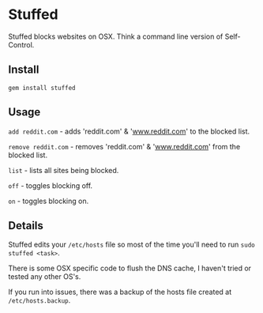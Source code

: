 # Stuffed

Stuffed blocks websites on OSX. Think a command line version of Self-Control.

## Install

```
gem install stuffed
```

## Usage

`add reddit.com` - adds 'reddit.com' & 'www.reddit.com' to the blocked list.

`remove reddit.com` - removes 'reddit.com' & 'www.reddit.com' from the blocked list.

`list` - lists all sites being blocked.

`off` - toggles blocking off.

`on` - toggles blocking on.

## Details

Stuffed edits your `/etc/hosts` file so most of the time you'll need to run `sudo stuffed <task>`.

There is some OSX specific code to flush the DNS cache, I haven't tried or tested any other OS's.

If you run into issues, there was a backup of the hosts file created at `/etc/hosts.backup`.
